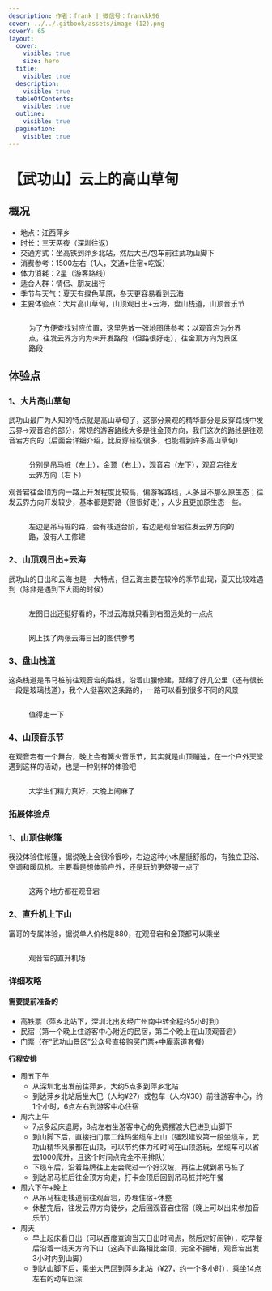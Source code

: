 ```yaml
---
description: 作者：frank | 微信号：frankkk96
cover: ../../.gitbook/assets/image (12).png
coverY: 65
layout:
  cover:
    visible: true
    size: hero
  title:
    visible: true
  description:
    visible: true
  tableOfContents:
    visible: true
  outline:
    visible: true
  pagination:
    visible: true
---
```


# 【武功山】云上的高山草甸

## 概况

* 地点：江西萍乡
* 时长：三天两夜（深圳往返）
* 交通方式：坐高铁到萍乡北站，然后大巴/包车前往武功山脚下
* 消费参考：1500左右（1人，交通+住宿+吃饭）
* 体力消耗：2星（游客路线）
* 适合人群：情侣、朋友出行
* 季节与天气：夏天有绿色草原，冬天更容易看到云海
* 主要体验点：大片高山草甸，山顶观日出+云海，盘山栈道，山顶音乐节

<figure><img src="../../.gitbook/assets/image (12).png" alt=""><figcaption><p>为了方便查找对应位置，这里先放一张地图供参考；以观音宕为分界点，往发云界方向为未开发路段（但路很好走），往金顶方向为景区路段</p></figcaption></figure>

## 体验点

### 1、**大片高山草甸**

武功山最广为人知的特点就是高山草甸了，这部分景观的精华部分是反穿路线中发云界->观音宕的部分，常规的游客路线大多是往金顶方向，我们这次的路线是往观音宕方向的（后面会详细介绍，比反穿轻松很多，也能看到许多高山草甸）

<figure><img src="../../.gitbook/assets/image (13).png" alt=""><figcaption><p>分别是吊马桩（左上），金顶（右上），观音宕（左下），观音宕往发云界方向（右下）</p></figcaption></figure>

观音宕往金顶方向一路上开发程度比较高，偏游客路线，人多且不那么原生态；往发云界方向开发较少，基本都是野路（但很好走），人少且更加原生态一些。

<figure><img src="../../.gitbook/assets/image (14).png" alt=""><figcaption><p>左边是吊马桩的路，会有栈道台阶，右边是观音宕往发云界方向的路，没有人工修建</p></figcaption></figure>

### 2、**山顶观日出+云海**

武功山的日出和云海也是一大特点，但云海主要在较冷的季节出现，夏天比较难遇到（除非是遇到下大雨的时候）

<figure><img src="../../.gitbook/assets/image (15).png" alt=""><figcaption><p>左图日出还挺好看的，不过云海就只看到右图远处的一点点</p></figcaption></figure>

<figure><img src="../../.gitbook/assets/image (16).png" alt=""><figcaption><p>网上找了两张云海日出的图供参考</p></figcaption></figure>

### 3、**盘山栈道**

这条栈道是吊马桩前往观音宕的路线，沿着山腰修建，延绵了好几公里（还有很长一段是玻璃栈道），我个人挺喜欢这条路的，一路可以看到很多不同的风景

<figure><img src="../../.gitbook/assets/image (17).png" alt=""><figcaption><p>值得走一下</p></figcaption></figure>

### 4、**山顶音乐节**

在观音宕有一个舞台，晚上会有篝火音乐节，其实就是山顶蹦迪，在一个户外天堂遇到这样的活动，也是一种别样的体验吧

<figure><img src="../../.gitbook/assets/image (18).png" alt=""><figcaption><p>大学生们精力真好，大晚上闹麻了</p></figcaption></figure>

### 拓展体验点

### 1、**山顶住帐篷**

我没体验住帐篷，据说晚上会很冷很吵，右边这种小木屋挺舒服的，有独立卫浴、空调和暖风机。主要看是想体验户外，还是玩的更舒服一点了

<figure><img src="../../.gitbook/assets/image (19).png" alt=""><figcaption><p>这两个地方都在观音宕</p></figcaption></figure>

### 2、**直升机上下山**

富哥的专属体验，据说单人价格是880，在观音宕和金顶都可以乘坐

<figure><img src="../../.gitbook/assets/image (20).png" alt=""><figcaption><p>观音宕的直升机场</p></figcaption></figure>

### 详细攻略

#### **需要提前准备的**

* 高铁票（萍乡北站下，深圳北出发经广州南中转全程约5小时到）
* 民宿（第一个晚上住游客中心附近的民宿，第二个晚上在山顶观音宕）
* 门票（在“武功山景区”公众号直接购买门票+中庵索道套餐）

**行程安排**

* 周五下午
  * 从深圳北出发前往萍乡，大约5点多到萍乡北站
  * 到达萍乡北站后坐大巴（人均¥27）或包车（人均¥30）前往游客中心，约1个小时，6点左右到游客中心住宿
* 周六上午
  * 7点多起床退房，8点左右坐游客中心的免费摆渡大巴进到山脚下
  * 到山脚下后，直接扫门票二维码坐缆车上山（强烈建议第一段坐缆车，武功山精华风景都在山顶，可以节约体力和时间在山顶游玩，坐缆车可以省去1000爬升，且这个时间点完全不用排队）
  * 下缆车后，沿着路牌往上走会爬过一个好汉坡，再往上就到吊马桩了
  * 到达吊马桩后往金顶方向走，打卡金顶后回到吊马桩并吃午餐
* 周六下午+晚上
  * 从吊马桩走栈道前往观音宕，办理住宿+休整
  * 休整完后，往发云界方向徒步，之后回观音宕住宿（晚上可以出来参加音乐节）
* 周天
  * 早上起床看日出（可以百度查询当天日出时间点，然后定好闹钟），吃早餐后沿着一线天方向下山（这条下山路相比金顶，完全不拥堵，观音宕出发3小时内到山脚）
  * 到达山脚下后，乘坐大巴回到萍乡北站（¥27，约一个多小时），乘坐14点左右的动车回深
